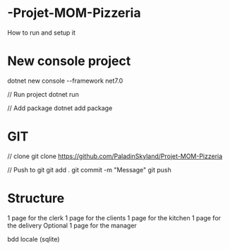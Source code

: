 # -Projet-MOM-Pizzeria
How to run and setup it

# New console project
dotnet new console --framework net7.0

// Run project
dotnet run

// Add package
dotnet add package

# GIT

// clone
git clone https://github.com/PaladinSkyland/Projet-MOM-Pizzeria

// Push to git
git add .
git commit -m "Message"
git push

# Structure
1 page for the clerk
1 page for the clients
1 page for the kitchen
1 page for the delivery
Optional 1 page for the manager

bdd locale (sqlite)
